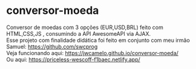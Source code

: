 # conversor-moeda
Conversor de moedas com 3 opções (EUR,USD,BRL) feito com HTML,CSS,JS , consumindo a API AwesomeAPI via AJAX.<br>
Esse projeto com finalidade didática foi feito em conjunto com meu irmão Samuel: https://github.com/swcprog<br>
Veja funcionando aqui: https://jwcamelo.github.io/conversor-moeda/ <br/>Ou aqui: https://priceless-wescoff-f1baec.netlify.app/
